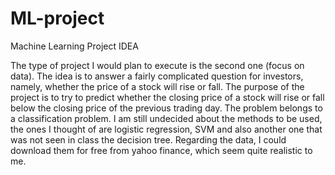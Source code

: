 # ML-project

Machine Learning Project IDEA

The type of project I would plan to execute is the second one (focus on data). The idea is to answer a fairly complicated question for investors, namely, whether the price of a stock will rise or fall. The purpose of the project is to try to predict whether the closing price of a stock will rise or fall below the closing price of the previous trading day. The problem belongs to a classification problem. I am still undecided about the methods to be used, the ones I thought of are logistic regression, SVM and also another one that was not seen in class the decision tree. Regarding the data, I could download them for free from yahoo finance, which seem quite realistic to me.
